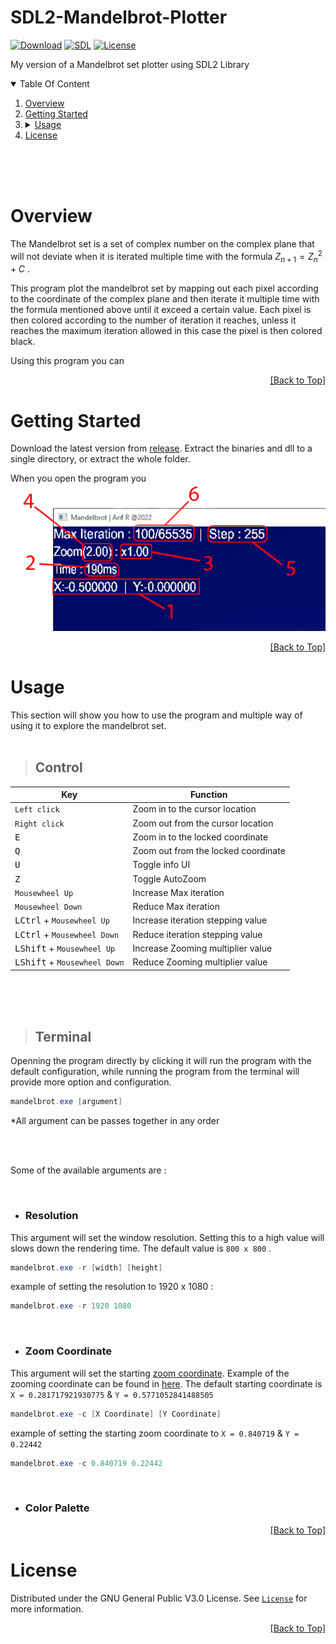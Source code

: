 # SDL2-Mandelbrot-Plotter


[![Download][download-shield]][download-url]
[![SDL][sdl-shield]][sdl-url]
[![License][license-shield]][license-url]

My version of a Mandelbrot set plotter using SDL2 Library 



<details open>
    <summary>Table Of Content</summary>
    <ol>
        <li><a href="#overview">Overview</a></li>
        <li><a href="#getting-started">Getting Started</a></li>
        <li>
        <details>
            <summary><a href="#usage">Usage</a></summary>
            <ul>
            <li><a href="#control">Control</a></li>
            <li><a href="#terminal">Terminal</a></li>
            </ul>
        </details>
        </li>
        <li><a href="#license">License</a></li>
    </ol>
</details>
<br>
<br>
<br>

# Overview
The Mandelbrot set is a set of complex number on the complex plane that will not deviate when it is iterated multiple time with the formula $Z_{n+1}=Z_n^2+C$ .

This program plot the mandelbrot set by mapping out each pixel according to the coordinate of the complex plane and then iterate it multiple time with the formula mentioned above until it exceed a certain value. Each pixel is then colored according to the number of iteration it reaches, unless it reaches the maximum iteration allowed in this case the pixel is then colored black.

Using this program you can 

<p align="right"><a href="#sdl2-mandelbrot-plotter">[Back to Top]</a></p>




# Getting Started
Download the latest version from [release](). Extract the binaries and dll to a single directory, or extract the whole folder.

When you open the program you
<img src="image/ui.png">

<p align="right"><a href="#sdl2-mandelbrot-plotter">[Back to Top]</a></p>




# Usage
This section will show you how to use the program and multiple way of using it to explore the mandelbrot set.
<br>
<br>

>## Control

|                  Key                  |           Function                   |
|---------------------------------------|--------------------------------------|
|`Left click`                           | Zoom in to the cursor location       |
|`Right click`                          | Zoom out from the cursor location    |
|<kbd>E</kbd>                           | Zoom in to the locked coordinate     |
|<kbd>Q</kbd>                           | Zoom out from the locked coordinate  |
|<kbd>U</kbd>                           | Toggle info UI                       |
|<kbd>Z</kbd>                           | Toggle AutoZoom                      |
|`Mousewheel Up`                        | Increase Max iteration               |
|`Mousewheel Down`                      | Reduce Max iteration                 |
|<kbd>LCtrl</kbd> + `Mousewheel Up`     | Increase iteration stepping value    |
|<kbd>LCtrl</kbd> + `Mousewheel Down`   | Reduce iteration stepping value      |
|<kbd>LShift</kbd> + `Mousewheel Up`    | Increase Zooming multiplier value    |
|<kbd>LShift</kbd> + `Mousewheel Down`  | Reduce Zooming multiplier value      |

<br>
<br>
<br>

>## Terminal
Openning the program directly by clicking it will run the program with the default configuration, while running the program from the terminal will provide more option and configuration.
```powershell
mandelbrot.exe [argument]
```
*All argument can be passes together in any order

<br>
<br>

Some of the available arguments are :

<br>

- ### Resolution
This argument will set the window resolution. Setting this to a high value will slows down the rendering time. The default value is `800 x 800` .
```powershell
mandelbrot.exe -r [width] [height]
```
example of setting the resolution to 1920 x 1080 :
```powershell
mandelbrot.exe -r 1920 1080
```
<br>

- ### Zoom Coordinate
This argument will set the starting [zoom coordinate](). Example of the zooming coordinate can be found in [here](http://www.cuug.ab.ca/dewara/mandelbrot/images.html). The default starting coordinate is `X = 0.281717921930775` & `Y = 0.5771052841488505`
```powershell
mandelbrot.exe -c [X Coordinate] [Y Coordinate]
```
example of setting the starting zoom coordinate to `X = 0.840719` &
`Y = 0.22442`
```Powershell
mandelbrot.exe -c 0.840719 0.22442
```
<br>

- ### Color Palette

<p align="right"><a href="#sdl2-mandelbrot-plotter">[Back to Top]</a></p>




# License
Distributed under the GNU General Public V3.0 License. See [`License`]() for more information.

<p align="right"><a href="#sdl2-mandelbrot-plotter">[Back to Top]</a></p>




<!-- Link for badge and others -->
[download-shield]: https://img.shields.io/badge/Download-v1.0.0-brigthgreen
[download-url]: -
[sdl-shield]:  https://img.shields.io/badge/SDL-v2.0.20-brigthgreen
[sdl-url]: https://www.libsdl.org/
[license-shield]: https://img.shields.io/badge/License-GNU-blue
[license-url]: -